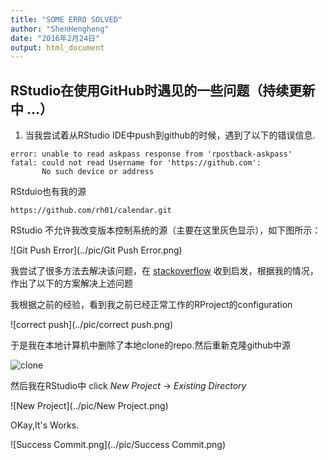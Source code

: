 ```yaml
---
title: "SOME ERRO SOLVED"
author: "ShenHengheng"
date: "2016年2月24日"
output: html_document
---
```




## RStudio在使用GitHub时遇见的一些问题（持续更新中 ...）

1. 当我尝试着从RStudio IDE中push到github的时候，遇到了以下的错误信息.

```
error: unable to read askpass response from 'rpostback-askpass'
fatal: could not read Username for 'https://github.com':
       No such device or address
```

RStduio也有我的源

```
https://github.com/rh01/calendar.git
```

RStudio 不允许我改变版本控制系统的源（主要在这里灰色显示），如下图所示：


![Git Push Error](../pic/Git Push Error.png)

我尝试了很多方法去解决该问题，在 [stackoverflow](http://stackoverflow.com/questions/24944387/errors-when-using-rstudios-git-tools) 收到启发，根据我的情况，作出了以下的方案解决上述问题

我根据之前的经验，看到我之前已经正常工作的RProject的configuration

![correct push](../pic/correct push.png)

于是我在本地计算机中删除了本地clone的repo.然后重新克隆github中源

![clone](../pic/clone.png)

然后我在RStudio中 click *New Project* -> *Existing Directory*

![New Project](../pic/New Project.png)

OKay,It's Works.

![Success Commit.png](../pic/Success Commit.png)


